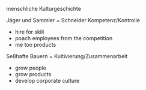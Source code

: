menschliche Kulturgeschichte

Jäger und Sammler = Schneider Kompetenz/Kontrolle
- hire for skill
- poach employees from the competition
- me too products

Seßhafte Bauern = Kultivierung/Zusammenarbeit
- grow people
- grow products
- develop corporate culture
